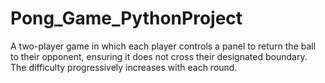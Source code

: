 # Pong_Game_PythonProject

A two-player game in which each player controls a panel to return the ball to their opponent, ensuring it does not cross their designated boundary.
The difficulty progressively increases with each round.
